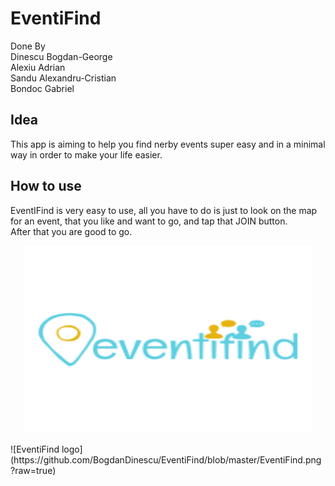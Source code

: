 # EventiFind
Done By </br>Dinescu Bogdan-George</br>
        Alexiu Adrian</br>
        Sandu Alexandru-Cristian</br>
        Bondoc Gabriel</br>
## Idea
This app is aiming to help you find nerby events super easy and in a minimal way in order to make your life easier.
## How to use
EventIFind is very easy to use, all you have to do is just to look on the map for an event, that you like and want to go, and tap that JOIN button.</br>
After that you are good to go.</br>
<p align="center">
  <img width="460" height="300" src="https://github.com/BogdanDinescu/EventiFind/blob/master/EventiFind.png">
</p>
![EventiFind logo](https://github.com/BogdanDinescu/EventiFind/blob/master/EventiFind.png?raw=true)

